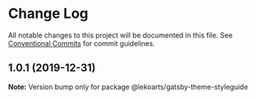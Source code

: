 # Change Log

All notable changes to this project will be documented in this file.
See [Conventional Commits](https://conventionalcommits.org) for commit guidelines.

## 1.0.1 (2019-12-31)

**Note:** Version bump only for package @lekoarts/gatsby-theme-styleguide

